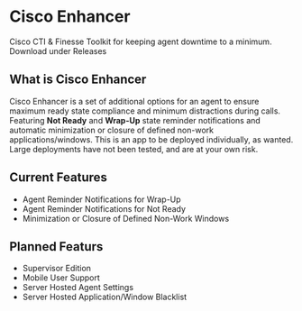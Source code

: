 # Cisco Enhancer
Cisco CTI & Finesse Toolkit for keeping agent downtime to a minimum. Download under Releases

## What is Cisco Enhancer

Cisco Enhancer is a set of additional options for an agent to ensure maximum ready state compliance and minimum distractions during calls. Featuring **Not Ready** and **Wrap-Up** state reminder notifications and automatic minimization or closure of defined non-work applications/windows. This is an app to be deployed individually, as wanted. Large deployments have not been tested, and are at your own risk. 

## Current Features

* Agent Reminder Notifications for Wrap-Up
* Agent Reminder Notifications for Not Ready
* Minimization or Closure of Defined Non-Work Windows

## Planned Featurs

* Supervisor Edition
* Mobile User Support
* Server Hosted Agent Settings
* Server Hosted Application/Window Blacklist
